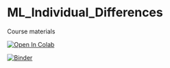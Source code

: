 # ML_Individual_Differences

Course materials

[![Open In Colab](https://colab.research.google.com/assets/colab-badge.svg)]([link-to-your-colab-notebook](https://colab.research.google.com/github/bgagl/ML_Individual_Differences/blob/main/Introduction.ipynb))

[![Binder](https://mybinder.org/badge_logo.svg)](https://mybinder.org/v2/gh/bgagl/ML_Individual_Differences/HEAD?urlpath=/tree/)
